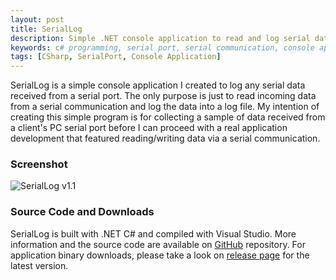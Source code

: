 ```yaml
---
layout: post
title: SerialLog
description: Simple .NET console application to read and log serial data received from a serial port.
keywords: c# programming, serial port, serial communication, console application
tags: [CSharp, SerialPort, Console Application]
---
```


SerialLog is a simple console application I created to log any serial data received from a serial port. The only purpose is just to read incoming data from a serial communication and log the data into a log file. My intention of creating this simple program is for collecting a sample of data received from a client's PC serial port before I can proceed with a real application development that featured reading/writing data via a serial communication.

### Screenshot

![SerialLog v1.1](http://i.imgur.com/JiKZRcp.png)

### Source Code and Downloads

SerialLog is built with .NET C# and compiled with Visual Studio. More information and the source code are available on [GitHub](https://github.com/heiswayi/SerialLog) repository. For application binary downloads, please take a look on [release page](https://github.com/heiswayi/SerialLog/releases) for the latest version.

